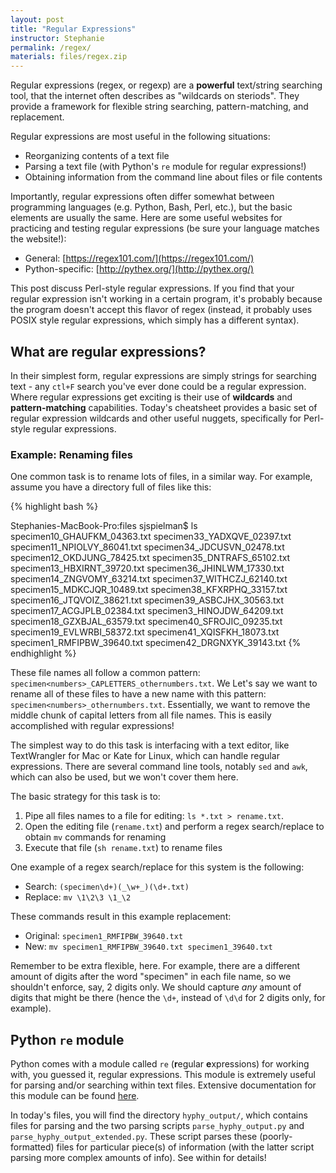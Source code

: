 ```yaml
---
layout: post
title: "Regular Expressions"
instructor: Stephanie
permalink: /regex/
materials: files/regex.zip
---
```


Regular expressions (regex, or regexp) are a **powerful** text/string searching tool, that the internet often describes as "wildcards on steriods". They provide a framework for flexible string searching, pattern-matching, and replacement.

Regular expressions are most useful in the following situations:

+ Reorganizing contents of a text file
+ Parsing a text file (with Python's `re` module for regular expressions!)
+ Obtaining information from the command line about files or file contents

Importantly, regular expressions often differ somewhat between programming languages (e.g. Python, Bash, Perl, etc.), but the basic elements are usually the same. Here are some useful websites for practicing and testing regular expressions (be sure your language matches the website!):

+ General: [https://regex101.com/](https://regex101.com/)
+ Python-specific: [http://pythex.org/](http://pythex.org/)

This post discuss Perl-style regular expressions. If you find that your regular expression isn't working in a certain program, it's probably because the program doesn't accept this flavor of regex (instead, it probably uses POSIX style regular expressions, which simply has a different syntax).

## What are regular expressions?

In their simplest form, regular expressions are simply strings for searching text - any `ctl+F` search you've ever done could be a regular expression. Where regular expressions get exciting is their use of **wildcards** and **pattern-matching** capabilities. Today's cheatsheet provides a basic set of regular expression wildcards and other useful nuggets, specifically for Perl-style regular expressions.

### Example: Renaming files

One common task is to rename lots of files, in a similar way. For example, assume you have a directory full of files like this:

{% highlight bash %}

Stephanies-MacBook-Pro:files sjspielman$ ls
specimen10_GHAUFKM_04363.txt specimen33_YADXQVE_02397.txt
specimen11_NPIOLVY_86041.txt specimen34_JDCUSVN_02478.txt
specimen12_OKDJUNG_78425.txt specimen35_DNTRAFS_65102.txt
specimen13_HBXIRNT_39720.txt specimen36_JHINLWM_17330.txt
specimen14_ZNGVOMY_63214.txt specimen37_WITHCZJ_62140.txt
specimen15_MDKCJQR_10489.txt specimen38_KFXRPHQ_33157.txt
specimen16_JTQVOIZ_38621.txt specimen39_ASBCJHX_30563.txt
specimen17_ACGJPLB_02384.txt specimen3_HINOJDW_64209.txt
specimen18_GZXBJAL_63579.txt specimen40_SFROJIC_09235.txt
specimen19_EVLWRBI_58372.txt specimen41_XQISFKH_18073.txt
specimen1_RMFIPBW_39640.txt  specimen42_DRGNXYK_39143.txt
{% endhighlight %}

These file names all follow a common pattern: `specimen<numbers>_CAPLETTERS_othernumbers.txt`. We Let's say we want to rename all of these files to have a new name with this pattern: `specimen<numbers>_othernumbers.txt`. Essentially, we want to remove the middle chunk of capital letters from all file names. This is easily accomplished with regular expressions!

The simplest way to do this task is interfacing with a text editor, like TextWrangler for Mac or Kate for Linux, which can handle regular expressions. There are several command line tools, notably `sed` and `awk`, which can also be used, but we won't cover them here. 

The basic strategy for this task is to:

1. Pipe all files names to a file for editing: `ls *.txt > rename.txt`.
2. Open the editing file (`rename.txt`) and perform a regex search/replace to obtain `mv` commands for renaming
3. Execute that file (`sh rename.txt`) to rename files
 

One example of a regex search/replace for this system is the following: 

+ Search: `(specimen\d+)(_\w+_)(\d+.txt)`
+ Replace: `mv \1\2\3 \1_\2`

These commands result in this example replacement:

+ Original: `specimen1_RMFIPBW_39640.txt`
+ New:      `mv specimen1_RMFIPBW_39640.txt specimen1_39640.txt`

Remember to be extra flexible, here. For example, there are a different amount of digits after the word "specimen" in each file name, so we shouldn't enforce, say, 2 digits only. We should capture *any* amount of digits that might be there (hence the `\d+`, instead of `\d\d` for 2 digits only, for example).

## Python `re` module


Python comes with a module called `re` (**r**egular **e**xpressions) for working with, you guessed it, regular expressions. This module is extremely useful for parsing and/or searching within text files. Extensive documentation for this module can be found [here](https://docs.python.org/2/library/re.html).

In today's files, you will find the directory `hyphy_output/`, which contains files for parsing and the two parsing scripts `parse_hyphy_output.py` and `parse_hyphy_output_extended.py`. These script parses these (poorly-formatted) files for particular piece(s) of information (with the latter script parsing more complex amounts of info). See within for details!



 